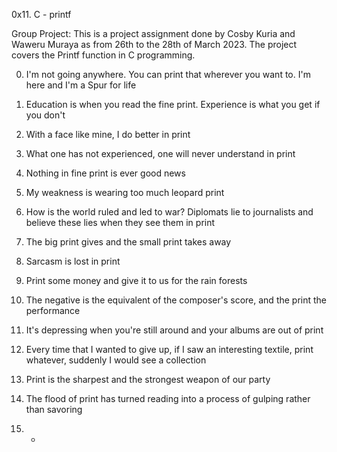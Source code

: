0x11. C - printf

Group Project: This is a project assignment done by Cosby Kuria and Waweru Muraya as from 26th to the 28th of March 2023. The project covers the Printf function in C programming.                                            



0. I'm not going anywhere. You can print that wherever you want to. I'm here and I'm a Spur for life

1. Education is when you read the fine print. Experience is what you get if you don't

2. With a face like mine, I do better in print

3. What one has not experienced, one will never understand in print

4. Nothing in fine print is ever good news

5. My weakness is wearing too much leopard print

6. How is the world ruled and led to war? Diplomats lie to journalists and believe these lies when they see them in print

7. The big print gives and the small print takes away

8. Sarcasm is lost in print

9. Print some money and give it to us for the rain forests

10. The negative is the equivalent of the composer's score, and the print the performance 

11. It's depressing when you're still around and your albums are out of print

12. Every time that I wanted to give up, if I saw an interesting textile, print whatever, suddenly I would see a collection

13. Print is the sharpest and the strongest weapon of our party

14. The flood of print has turned reading into a process of gulping rather than savoring

15. *
